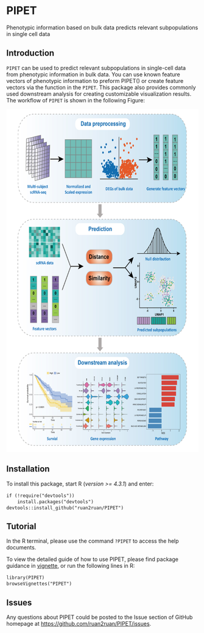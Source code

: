 # PIPET

Phenotypic information based on bulk data predicts relevant subpopulations in single cell data

## Introduction

`PIPET` can be used to predict relevant subpopulations in single-cell data from phenotypic information in bulk data. You can use known feature vectors of phenotypic information to preform PIPET() or create feature vectors via the function in the `PIPET`. This package also provides commonly used downstream analysis for creating customizable visualization results. The workflow of `PIPET` is shown in the following Figure:

<p align="center">
<img src=Figure_PIPET.jpg height="900" width="640">
</p>

## Installation

To install this package, start R (*version >= 4.3.1*) and enter:

``` {r}
if (!require("devtools")) 
    install.packages("devtools")
devtools::install_github("ruan2ruan/PIPET")
```

## Tutorial

In the R terminal, please use the command `?PIPET` to access the help documents.

To view the detailed guide of how to use PIPET, please find package guidance in [vignette](https://ruan2ruan.github.io/PIPET.html), or run the following lines in R:

```{r}
library(PIPET)
browseVignettes("PIPET")
```

## Issues

Any questions about PIPET could be posted to the Issue section of GitHub homepage at https://github.com/ruan2ruan/PIPET/issues.

